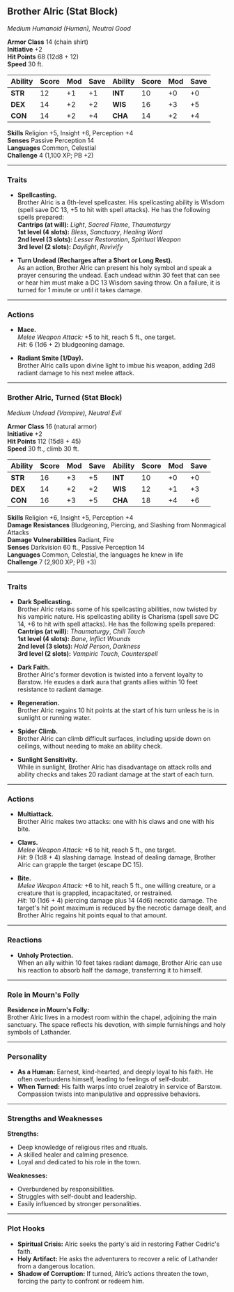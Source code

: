 ## **Brother Alric (Stat Block)**

*Medium Humanoid (Human), Neutral Good*

**Armor Class** 14 (chain shirt)  
**Initiative** +2  
**Hit Points** 68 (12d8 + 12)  
**Speed** 30 ft.

| Ability   | Score | Mod | Save | Ability   | Score | Mod | Save |
|-----------|-------|-----|------|-----------|-------|-----|------|
| **STR**   | 12    | +1  | +1   | **INT**   | 10    | +0  | +0   |
| **DEX**   | 14    | +2  | +2   | **WIS**   | 16    | +3  | +5   |
| **CON**   | 14    | +2  | +4   | **CHA**   | 14    | +2  | +4   |

**Skills** Religion +5, Insight +6, Perception +4  
**Senses** Passive Perception 14  
**Languages** Common, Celestial  
**Challenge** 4 (1,100 XP; PB +2)

---

### **Traits**

- **Spellcasting.**  
  Brother Alric is a 6th-level spellcaster. His spellcasting ability is Wisdom (spell save DC 13, +5 to hit with spell attacks). He has the following spells prepared:  
  **Cantrips (at will):** *Light*, *Sacred Flame*, *Thaumaturgy*  
  **1st level (4 slots):** *Bless*, *Sanctuary*, *Healing Word*  
  **2nd level (3 slots):** *Lesser Restoration*, *Spiritual Weapon*  
  **3rd level (2 slots):** *Daylight*, *Revivify*

- **Turn Undead (Recharges after a Short or Long Rest).**  
  As an action, Brother Alric can present his holy symbol and speak a prayer censuring the undead. Each undead within 30 feet that can see or hear him must make a DC 13 Wisdom saving throw. On a failure, it is turned for 1 minute or until it takes damage.

---

### **Actions**

- **Mace.**  
  *Melee Weapon Attack:* +5 to hit, reach 5 ft., one target.  
  *Hit:* 6 (1d6 + 2) bludgeoning damage.

- **Radiant Smite (1/Day).**  
  Brother Alric calls upon divine light to imbue his weapon, adding 2d8 radiant damage to his next melee attack.

---

### **Brother Alric, Turned (Stat Block)**

*Medium Undead (Vampire), Neutral Evil*

**Armor Class** 16 (natural armor)  
**Initiative** +2  
**Hit Points** 112 (15d8 + 45)  
**Speed** 30 ft., climb 30 ft.

| Ability   | Score | Mod | Save | Ability   | Score | Mod | Save |
|-----------|-------|-----|------|-----------|-------|-----|------|
| **STR**   | 16    | +3  | +5   | **INT**   | 10    | +0  | +0   |
| **DEX**   | 14    | +2  | +2   | **WIS**   | 12    | +1  | +3   |
| **CON**   | 16    | +3  | +5   | **CHA**   | 18    | +4  | +6   |

**Skills** Religion +6, Insight +5, Perception +4  
**Damage Resistances** Bludgeoning, Piercing, and Slashing from Nonmagical Attacks  
**Damage Vulnerabilities** Radiant, Fire  
**Senses** Darkvision 60 ft., Passive Perception 14  
**Languages** Common, Celestial, the languages he knew in life  
**Challenge** 7 (2,900 XP; PB +3)

---

### **Traits**

- **Dark Spellcasting.**  
  Brother Alric retains some of his spellcasting abilities, now twisted by his vampiric nature. His spellcasting ability is Charisma (spell save DC 14, +6 to hit with spell attacks). He has the following spells prepared:  
  **Cantrips (at will):** *Thaumaturgy*, *Chill Touch*  
  **1st level (4 slots):** *Bane*, *Inflict Wounds*  
  **2nd level (3 slots):** *Hold Person*, *Darkness*  
  **3rd level (2 slots):** *Vampiric Touch*, *Counterspell*

- **Dark Faith.**  
  Brother Alric's former devotion is twisted into a fervent loyalty to Barstow. He exudes a dark aura that grants allies within 10 feet resistance to radiant damage.

- **Regeneration.**  
  Brother Alric regains 10 hit points at the start of his turn unless he is in sunlight or running water.

- **Spider Climb.**  
  Brother Alric can climb difficult surfaces, including upside down on ceilings, without needing to make an ability check.

- **Sunlight Sensitivity.**  
  While in sunlight, Brother Alric has disadvantage on attack rolls and ability checks and takes 20 radiant damage at the start of each turn.

---

### **Actions**

- **Multiattack.**  
  Brother Alric makes two attacks: one with his claws and one with his bite.

- **Claws.**  
  *Melee Weapon Attack:* +6 to hit, reach 5 ft., one target.  
  *Hit:* 9 (1d8 + 4) slashing damage. Instead of dealing damage, Brother Alric can grapple the target (escape DC 15).

- **Bite.**  
  *Melee Weapon Attack:* +6 to hit, reach 5 ft., one willing creature, or a creature that is grappled, incapacitated, or restrained.  
  *Hit:* 10 (1d6 + 4) piercing damage plus 14 (4d6) necrotic damage. The target's hit point maximum is reduced by the necrotic damage dealt, and Brother Alric regains hit points equal to that amount.

---

### **Reactions**

- **Unholy Protection.**  
  When an ally within 10 feet takes radiant damage, Brother Alric can use his reaction to absorb half the damage, transferring it to himself.

---

### **Role in Mourn's Folly**

**Residence in Mourn's Folly:**  
Brother Alric lives in a modest room within the chapel, adjoining the main sanctuary. The space reflects his devotion, with simple furnishings and holy symbols of Lathander.

---

### **Personality**

- **As a Human:** Earnest, kind-hearted, and deeply loyal to his faith. He often overburdens himself, leading to feelings of self-doubt.  
- **When Turned:** His faith warps into cruel zealotry in service of Barstow. Compassion twists into manipulative and oppressive behaviors.

---

### **Strengths and Weaknesses**

**Strengths:**  
- Deep knowledge of religious rites and rituals.  
- A skilled healer and calming presence.  
- Loyal and dedicated to his role in the town.

**Weaknesses:**  
- Overburdened by responsibilities.  
- Struggles with self-doubt and leadership.  
- Easily influenced by stronger personalities.

---

### **Plot Hooks**

- **Spiritual Crisis:** Alric seeks the party's aid in restoring Father Cedric's faith.  
- **Holy Artifact:** He asks the adventurers to recover a relic of Lathander from a dangerous location.  
- **Shadow of Corruption:** If turned, Alric’s actions threaten the town, forcing the party to confront or redeem him.
